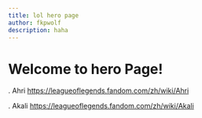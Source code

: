 ```yaml
---
title: lol hero page
author: fkpwolf
description: haha
---
```


# Welcome to hero Page!

.  Ahri <https://leagueoflegends.fandom.com/zh/wiki/Ahri>

. Akali <https://leagueoflegends.fandom.com/zh/wiki/Akali>
